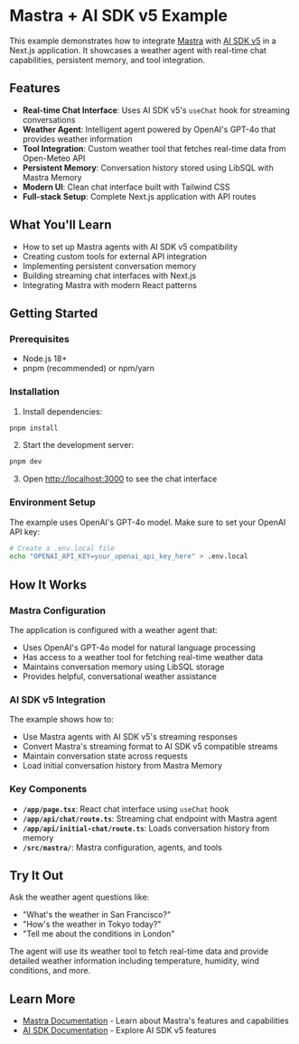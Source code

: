 # Mastra + AI SDK v5 Example

This example demonstrates how to integrate [Mastra](https://mastra.ai) with [AI SDK v5](https://sdk.vercel.ai/) in a Next.js application. It showcases a weather agent with real-time chat capabilities, persistent memory, and tool integration.

## Features

- **Real-time Chat Interface**: Uses AI SDK v5's `useChat` hook for streaming conversations
- **Weather Agent**: Intelligent agent powered by OpenAI's GPT-4o that provides weather information
- **Tool Integration**: Custom weather tool that fetches real-time data from Open-Meteo API
- **Persistent Memory**: Conversation history stored using LibSQL with Mastra Memory
- **Modern UI**: Clean chat interface built with Tailwind CSS
- **Full-stack Setup**: Complete Next.js application with API routes

## What You'll Learn

- How to set up Mastra agents with AI SDK v5 compatibility
- Creating custom tools for external API integration
- Implementing persistent conversation memory
- Building streaming chat interfaces with Next.js
- Integrating Mastra with modern React patterns

## Getting Started

### Prerequisites

- Node.js 18+
- pnpm (recommended) or npm/yarn

### Installation

1. Install dependencies:

```bash
pnpm install
```

2. Start the development server:

```bash
pnpm dev
```

3. Open [http://localhost:3000](http://localhost:3000) to see the chat interface

### Environment Setup

The example uses OpenAI's GPT-4o model. Make sure to set your OpenAI API key:

```bash
# Create a .env.local file
echo "OPENAI_API_KEY=your_openai_api_key_here" > .env.local
```

## How It Works

### Mastra Configuration

The application is configured with a weather agent that:

- Uses OpenAI's GPT-4o model for natural language processing
- Has access to a weather tool for fetching real-time weather data
- Maintains conversation memory using LibSQL storage
- Provides helpful, conversational weather assistance

### AI SDK v5 Integration

The example shows how to:

- Use Mastra agents with AI SDK v5's streaming responses
- Convert Mastra's streaming format to AI SDK v5 compatible streams
- Maintain conversation state across requests
- Load initial conversation history from Mastra Memory

### Key Components

- **`/app/page.tsx`**: React chat interface using `useChat` hook
- **`/app/api/chat/route.ts`**: Streaming chat endpoint with Mastra agent
- **`/app/api/initial-chat/route.ts`**: Loads conversation history from memory
- **`/src/mastra/`**: Mastra configuration, agents, and tools

## Try It Out

Ask the weather agent questions like:

- "What's the weather in San Francisco?"
- "How's the weather in Tokyo today?"
- "Tell me about the conditions in London"

The agent will use its weather tool to fetch real-time data and provide detailed weather information including temperature, humidity, wind conditions, and more.

## Learn More

- [Mastra Documentation](https://docs.mastra.ai) - Learn about Mastra's features and capabilities
- [AI SDK Documentation](https://sdk.vercel.ai) - Explore AI SDK v5 features
